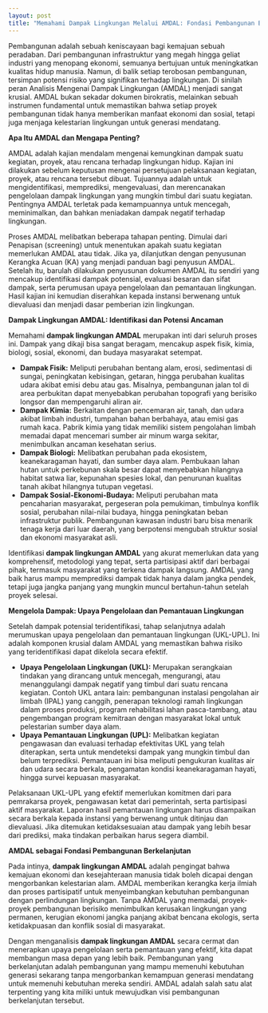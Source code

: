 ```yaml
---
layout: post
title: "Memahami Dampak Lingkungan Melalui AMDAL: Fondasi Pembangunan Berkelanjutan"
---
```


Pembangunan adalah sebuah keniscayaan bagi kemajuan sebuah peradaban. Dari pembangunan infrastruktur yang megah hingga geliat industri yang menopang ekonomi, semuanya bertujuan untuk meningkatkan kualitas hidup manusia. Namun, di balik setiap terobosan pembangunan, tersimpan potensi risiko yang signifikan terhadap lingkungan. Di sinilah peran Analisis Mengenai Dampak Lingkungan (AMDAL) menjadi sangat krusial. AMDAL bukan sekadar dokumen birokratis, melainkan sebuah instrumen fundamental untuk memastikan bahwa setiap proyek pembangunan tidak hanya memberikan manfaat ekonomi dan sosial, tetapi juga menjaga kelestarian lingkungan untuk generasi mendatang.

**Apa Itu AMDAL dan Mengapa Penting?**

AMDAL adalah kajian mendalam mengenai kemungkinan dampak suatu kegiatan, proyek, atau rencana terhadap lingkungan hidup. Kajian ini dilakukan sebelum keputusan mengenai persetujuan pelaksanaan kegiatan, proyek, atau rencana tersebut dibuat. Tujuannya adalah untuk mengidentifikasi, memprediksi, mengevaluasi, dan merencanakan pengelolaan dampak lingkungan yang mungkin timbul dari suatu kegiatan. Pentingnya AMDAL terletak pada kemampuannya untuk mencegah, meminimalkan, dan bahkan meniadakan dampak negatif terhadap lingkungan.

Proses AMDAL melibatkan beberapa tahapan penting. Dimulai dari Penapisan (screening) untuk menentukan apakah suatu kegiatan memerlukan AMDAL atau tidak. Jika ya, dilanjutkan dengan penyusunan Kerangka Acuan (KA) yang menjadi panduan bagi penyusun AMDAL. Setelah itu, barulah dilakukan penyusunan dokumen AMDAL itu sendiri yang mencakup identifikasi dampak potensial, evaluasi besaran dan sifat dampak, serta perumusan upaya pengelolaan dan pemantauan lingkungan. Hasil kajian ini kemudian diserahkan kepada instansi berwenang untuk dievaluasi dan menjadi dasar pemberian izin lingkungan.

**Dampak Lingkungan AMDAL: Identifikasi dan Potensi Ancaman**

Memahami **dampak lingkungan AMDAL** merupakan inti dari seluruh proses ini. Dampak yang dikaji bisa sangat beragam, mencakup aspek fisik, kimia, biologi, sosial, ekonomi, dan budaya masyarakat setempat.

*   **Dampak Fisik:** Meliputi perubahan bentang alam, erosi, sedimentasi di sungai, peningkatan kebisingan, getaran, hingga perubahan kualitas udara akibat emisi debu atau gas. Misalnya, pembangunan jalan tol di area perbukitan dapat menyebabkan perubahan topografi yang berisiko longsor dan mempengaruhi aliran air.
*   **Dampak Kimia:** Berkaitan dengan pencemaran air, tanah, dan udara akibat limbah industri, tumpahan bahan berbahaya, atau emisi gas rumah kaca. Pabrik kimia yang tidak memiliki sistem pengolahan limbah memadai dapat mencemari sumber air minum warga sekitar, menimbulkan ancaman kesehatan serius.
*   **Dampak Biologi:** Melibatkan perubahan pada ekosistem, keanekaragaman hayati, dan sumber daya alam. Pembukaan lahan hutan untuk perkebunan skala besar dapat menyebabkan hilangnya habitat satwa liar, kepunahan spesies lokal, dan penurunan kualitas tanah akibat hilangnya tutupan vegetasi.
*   **Dampak Sosial-Ekonomi-Budaya:** Meliputi perubahan mata pencaharian masyarakat, pergeseran pola pemukiman, timbulnya konflik sosial, perubahan nilai-nilai budaya, hingga peningkatan beban infrastruktur publik. Pembangunan kawasan industri baru bisa menarik tenaga kerja dari luar daerah, yang berpotensi mengubah struktur sosial dan ekonomi masyarakat asli.

Identifikasi **dampak lingkungan AMDAL** yang akurat memerlukan data yang komprehensif, metodologi yang tepat, serta partisipasi aktif dari berbagai pihak, termasuk masyarakat yang terkena dampak langsung. AMDAL yang baik harus mampu memprediksi dampak tidak hanya dalam jangka pendek, tetapi juga jangka panjang yang mungkin muncul bertahun-tahun setelah proyek selesai.

**Mengelola Dampak: Upaya Pengelolaan dan Pemantauan Lingkungan**

Setelah dampak potensial teridentifikasi, tahap selanjutnya adalah merumuskan upaya pengelolaan dan pemantauan lingkungan (UKL-UPL). Ini adalah komponen krusial dalam AMDAL yang memastikan bahwa risiko yang teridentifikasi dapat dikelola secara efektif.

*   **Upaya Pengelolaan Lingkungan (UKL):** Merupakan serangkaian tindakan yang dirancang untuk mencegah, mengurangi, atau menanggulangi dampak negatif yang timbul dari suatu rencana kegiatan. Contoh UKL antara lain: pembangunan instalasi pengolahan air limbah (IPAL) yang canggih, penerapan teknologi ramah lingkungan dalam proses produksi, program rehabilitasi lahan pasca-tambang, atau pengembangan program kemitraan dengan masyarakat lokal untuk pelestarian sumber daya alam.
*   **Upaya Pemantauan Lingkungan (UPL):** Melibatkan kegiatan pengawasan dan evaluasi terhadap efektivitas UKL yang telah diterapkan, serta untuk mendeteksi dampak yang mungkin timbul dan belum terprediksi. Pemantauan ini bisa meliputi pengukuran kualitas air dan udara secara berkala, pengamatan kondisi keanekaragaman hayati, hingga survei kepuasan masyarakat.

Pelaksanaan UKL-UPL yang efektif memerlukan komitmen dari para pemrakarsa proyek, pengawasan ketat dari pemerintah, serta partisipasi aktif masyarakat. Laporan hasil pemantauan lingkungan harus disampaikan secara berkala kepada instansi yang berwenang untuk ditinjau dan dievaluasi. Jika ditemukan ketidaksesuaian atau dampak yang lebih besar dari prediksi, maka tindakan perbaikan harus segera diambil.

**AMDAL sebagai Fondasi Pembangunan Berkelanjutan**

Pada intinya, **dampak lingkungan AMDAL** adalah pengingat bahwa kemajuan ekonomi dan kesejahteraan manusia tidak boleh dicapai dengan mengorbankan kelestarian alam. AMDAL memberikan kerangka kerja ilmiah dan proses partisipatif untuk menyeimbangkan kebutuhan pembangunan dengan perlindungan lingkungan. Tanpa AMDAL yang memadai, proyek-proyek pembangunan berisiko menimbulkan kerusakan lingkungan yang permanen, kerugian ekonomi jangka panjang akibat bencana ekologis, serta ketidakpuasan dan konflik sosial di masyarakat.

Dengan menganalisis **dampak lingkungan AMDAL** secara cermat dan menerapkan upaya pengelolaan serta pemantauan yang efektif, kita dapat membangun masa depan yang lebih baik. Pembangunan yang berkelanjutan adalah pembangunan yang mampu memenuhi kebutuhan generasi sekarang tanpa mengorbankan kemampuan generasi mendatang untuk memenuhi kebutuhan mereka sendiri. AMDAL adalah salah satu alat terpenting yang kita miliki untuk mewujudkan visi pembangunan berkelanjutan tersebut.
